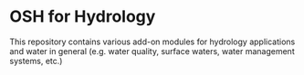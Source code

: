 # OSH for Hydrology

This repository contains various add-on modules for hydrology applications and water in general (e.g. water quality, surface waters, water management systems, etc.)
